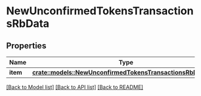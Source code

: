 # NewUnconfirmedTokensTransactionsRbData

## Properties

Name | Type | Description | Notes
------------ | ------------- | ------------- | -------------
**item** | [**crate::models::NewUnconfirmedTokensTransactionsRbDataItem**](NewUnconfirmedTokensTransactionsRB_data_item.md) |  | 

[[Back to Model list]](../README.md#documentation-for-models) [[Back to API list]](../README.md#documentation-for-api-endpoints) [[Back to README]](../README.md)


